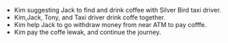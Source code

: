 * Kim suggesting Jack to find and drink coffee with Silver Bird taxi driver.
* Kim,Jack, Tony, and Taxi driver drink coffe together.
* Kim help Jack to go withdraw money from near ATM to pay cofffe.
* Kim pay the coffe lewak, and continue the journey.
